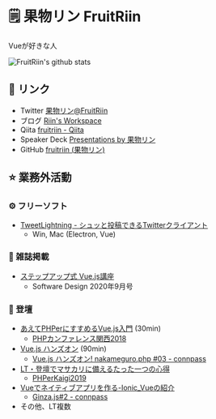 
# :spiral_notepad: 果物リン FruitRiin
Vueが好きな人

	
![FruitRiin's github stats](https://github-readme-stats.vercel.app/api?username=FruitRiin&hide=issues)


## :link: リンク
- Twitter [果物リン@FruitRiin](https://twitter.com/FruitRiin)
- ブログ [Riin's Workspace](https://www.riinswork.space/)
- Qiita [fruitriin \- Qiita](https://qiita.com/fruitriin)
- Speaker Deck [Presentations by 果物リン](https://speakerdeck.com/fruitriin/)
- GitHub [fruitriin \(果物リン\)](https://github.com/fruitriin/)

## :star: 業務外活動
### :gear: フリーソフト
- [TweetLightning - シュッと投稿できるTwitterクライアント](https://github.com/fruitriin/tweet-lightning)
  - Win, Mac (Electron, Vue)

### :book: 雑誌掲載
- [ステップアップ式 Vue.js講座](https://gihyo.jp/magazine/SD/archive/2020/202009)
  - Software Design 2020年9月号

### :movie_camera: 登壇
- [あえてPHPerにすすめるVue\.js入門](https://speakerdeck.com/fruitriin/aetephpernisusumeruvue-dot-jsru-men) (30min)
  - [PHPカンファレンス関西2018](https://2018.kphpug.jp/)
- [Vue.js ハンズオン](https://gitpitch.com/fruitriin/slideshows/vueJsHandsOn#/) (90min)
  - [Vue\.js ハンズオン\! nakameguro\.php \#03 \- connpass](https://nakameguro-php.connpass.com/event/88145/)
- [LT・登壇でマサカリに備えるたった一つの心得](https://speakerdeck.com/fruitriin/knowledge-of-presentation-to-shield-from-hand-axes)
  - [PHPerKaigi2019](https://phperkaigi.jp/2019/)
- [Vueでネイティブアプリを作る-Ionic_Vueの紹介](https://speakerdeck.com/fruitriin/invitation-at-ionic-vue)
  - [Ginza\.js\#2 \- connpass](https://ginzajs.connpass.com/event/132446/)
- その他、LT複数
